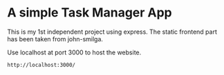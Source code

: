 # A simple Task Manager App

This is my 1st independent project using express.
The static frontend part has been taken from john-smilga.

Use localhost at port 3000 to host the website.

`http://localhost:3000/`